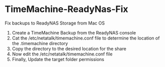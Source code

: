 # TimeMachine-ReadyNas-Fix
Fix backups to ReadyNAS Storage from Mac OS

1. Create a TimeMachine Backup from the ReadyNAS console
2. Cat the /etc/netatalk/timemachine.conf file to determine the location of the .timemachine directory
3. Copy the directory to the desired location for the share
4. Now edit the /etc/netatalk/timemachine.conf file
5. Finally, Update the target folder permissions
